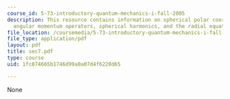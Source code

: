 ```yaml
---
course_id: 5-73-introductory-quantum-mechanics-i-fall-2005
description: This resource contains information on spherical polar coordinates, orbital
  angular momentum operators, spherical harmonics, and the radial equation.
file_location: /coursemedia/5-73-introductory-quantum-mechanics-i-fall-2005/1fc874665b1746d99a0a07d4f6228d65_sec7.pdf
file_type: application/pdf
layout: pdf
title: sec7.pdf
type: course
uid: 1fc874665b1746d99a0a07d4f6228d65

---
```

None